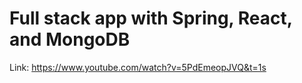 # Full stack app with Spring, React, and MongoDB

Link: https://www.youtube.com/watch?v=5PdEmeopJVQ&t=1s